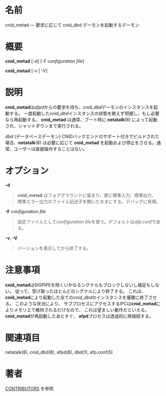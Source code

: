 # 名前

cnid_metad — 要求に応じて cnid_dbd デーモンを起動するデーモン

# 概要

**cnid_metad** [-d] [-F *configuration file*]

**cnid_metad** [-v | -V]

# 説明

**cnid_metad**は*afpd*からの要求を待ち、*cnid_dbd*デーモンのインスタンスを起動する。
一度起動した*cnid_dbd*インスタンスの状態を絶えず把握し、もし必要なら再起動する。
**cnid_metad** は通常、ブート時に **netatalk**(8) によって起動され、シャットダウンまで実行される。

*dbd* (データベースデーモン) CNIDバックエンドのサポート付きでビルドされた場合、**netatalk**(8) は必要に応じて
**cnid_metad** を起動および停止をさせる。通常、ユーザーは直接操作することはない。

# オプション

**-d**

> **cnid_metad** はフォアグラウンドに留まり、更に標準入力、標準出力、
標準エラー出力のファイル記述子を開いたままにする。デバッグに有用。

**-F** *configuration file*

> 設定ファイルとして*configuration
file*を使う。デフォルトは*afp.conf*である。

**-v**, **-V**

> バージョンを表示してから終了する。

# 注意事項

**cnid_metad**はSIGPIPEを除くいかなるシグナルもブロックしないし補足もしない。
従って、受け取ったほとんどのシグナルにより終了する。
これは、**cnid_metad**により起動した全ての*cnid_dbd*のインスタンスを優雅に終了させる。
このような状況により、
サブプロセスにアクセスするIPCは**cnid_metad**によりメモリ上で維持されるだけなので、
これは望ましい動作だといえる。**cnid_metad**が再起動したあとすぐ、
**afpd**プロセスは透過的に再接続する。

# 関連項目

netatalk(8), cnid_dbd(8), afpd(8), dbd(1), afp.conf(5)

# 著者

[CONTRIBUTORS](https://netatalk.io/contributors) を参照
